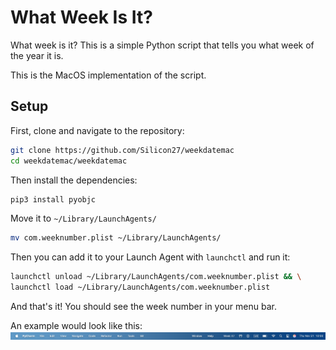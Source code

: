 # What Week Is It?

What week is it? This is a simple Python script that tells you what week of the year it is.

This is the MacOS implementation of the script.

## Setup
First, clone and navigate to the repository:
```bash
git clone https://github.com/Silicon27/weekdatemac
cd weekdatemac/weekdatemac
```

Then install the dependencies:
```bash
pip3 install pyobjc
```

Move it to `~/Library/LaunchAgents/`
```bash
mv com.weeknumber.plist ~/Library/LaunchAgents/
```

Then you can add it to your Launch Agent with `launchctl` and run it:
```bash
launchctl unload ~/Library/LaunchAgents/com.weeknumber.plist && \
launchctl load ~/Library/LaunchAgents/com.weeknumber.plist
```

And that's it! You should see the week number in your menu bar.

An example would look like this: 
![Week Date Mac](/demo.png)
